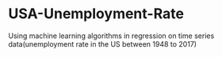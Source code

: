 # USA-Unemployment-Rate

Using machine learning algorithms in regression on time series data(unemployment rate in the US between 1948 to 2017)
